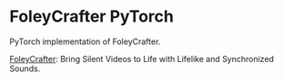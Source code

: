 # FoleyCrafter PyTorch

PyTorch implementation of FoleyCrafter.

[FoleyCrafter](https://arxiv.org/abs/2407.01494): Bring Silent Videos to Life with Lifelike and Synchronized Sounds.
